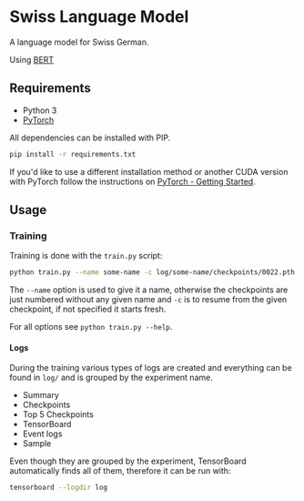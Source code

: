 # Swiss Language Model

A language model for Swiss German.

Using [BERT][arxiv-bert]

## Requirements

- Python 3
- [PyTorch][pytorch]

All dependencies can be installed with PIP.

```sh
pip install -r requirements.txt
```

If you'd like to use a different installation method or another CUDA version
with PyTorch follow the instructions on
[PyTorch - Getting Started][pytorch-started].


## Usage

### Training

Training is done with the `train.py` script:

```sh
python train.py --name some-name -c log/some-name/checkpoints/0022.pth --train-file /path/to/text.tsv --validation-file /path/to/text.tsv
```

The `--name` option is used to give it a name, otherwise the checkpoints are
just numbered without any given name and `-c` is to resume from the given
checkpoint, if not specified it starts fresh.

For all options see `python train.py --help`.

#### Logs

During the training various types of logs are created and everything can be
found in `log/` and is grouped by the experiment name.

- Summary
- Checkpoints
- Top 5 Checkpoints
- TensorBoard
- Event logs
- Sample

Even though they are grouped by the experiment, TensorBoard automatically finds
all of them, therefore it can be run with:

```sh
tensorboard --logdir log
```

[arxiv-bert]: https://arxiv.org/abs/1810.04805
[pytorch]: https://pytorch.org/
[pytorch-started]: https://pytorch.org/get-started/locally/
